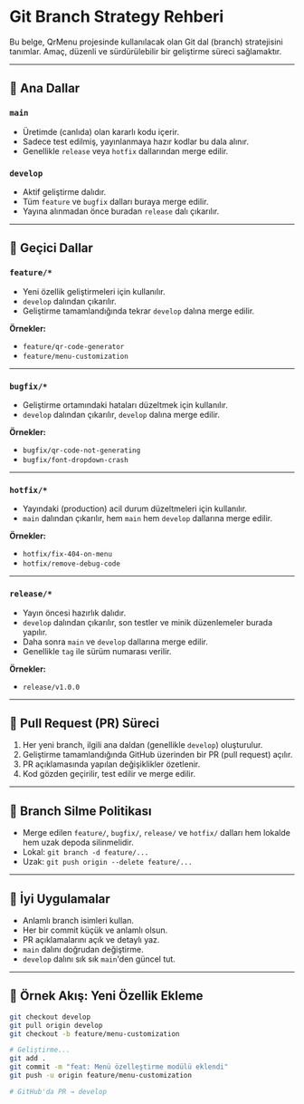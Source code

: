 # Git Branch Strategy Rehberi

Bu belge, QrMenu projesinde kullanılacak olan Git dal (branch) stratejisini tanımlar. Amaç, düzenli ve sürdürülebilir bir geliştirme süreci sağlamaktır.

---

## 🔱 Ana Dallar

### `main`
- Üretimde (canlıda) olan kararlı kodu içerir.
- Sadece test edilmiş, yayınlanmaya hazır kodlar bu dala alınır.
- Genellikle `release` veya `hotfix` dallarından merge edilir.

### `develop`
- Aktif geliştirme dalıdır.
- Tüm `feature` ve `bugfix` dalları buraya merge edilir.
- Yayına alınmadan önce buradan `release` dalı çıkarılır.

---

## 🌿 Geçici Dallar

### `feature/*`
- Yeni özellik geliştirmeleri için kullanılır.
- `develop` dalından çıkarılır.
- Geliştirme tamamlandığında tekrar `develop` dalına merge edilir.

**Örnekler:**
- `feature/qr-code-generator`
- `feature/menu-customization`

---

### `bugfix/*`
- Geliştirme ortamındaki hataları düzeltmek için kullanılır.
- `develop` dalından çıkarılır, `develop` dalına merge edilir.

**Örnekler:**
- `bugfix/qr-code-not-generating`
- `bugfix/font-dropdown-crash`

---

### `hotfix/*`
- Yayındaki (production) acil durum düzeltmeleri için kullanılır.
- `main` dalından çıkarılır, hem `main` hem `develop` dallarına merge edilir.

**Örnekler:**
- `hotfix/fix-404-on-menu`
- `hotfix/remove-debug-code`

---

### `release/*`
- Yayın öncesi hazırlık dalıdır.
- `develop` dalından çıkarılır, son testler ve minik düzenlemeler burada yapılır.
- Daha sonra `main` ve `develop` dallarına merge edilir.
- Genellikle `tag` ile sürüm numarası verilir.

**Örnekler:**
- `release/v1.0.0`

---

## 🔄 Pull Request (PR) Süreci

1. Her yeni branch, ilgili ana daldan (genellikle `develop`) oluşturulur.
2. Geliştirme tamamlandığında GitHub üzerinden bir PR (pull request) açılır.
3. PR açıklamasında yapılan değişiklikler özetlenir.
4. Kod gözden geçirilir, test edilir ve merge edilir.

---

## 🧹 Branch Silme Politikası

- Merge edilen `feature/`, `bugfix/`, `release/` ve `hotfix/` dalları hem lokalde hem uzak depoda silinmelidir.
- Lokal: `git branch -d feature/...`
- Uzak: `git push origin --delete feature/...`

---

## 🧠 İyi Uygulamalar

- Anlamlı branch isimleri kullan.
- Her bir commit küçük ve anlamlı olsun.
- PR açıklamalarını açık ve detaylı yaz.
- `main` dalını doğrudan değiştirme.
- `develop` dalını sık sık `main`'den güncel tut.

---

## 🧪 Örnek Akış: Yeni Özellik Ekleme

```bash
git checkout develop
git pull origin develop
git checkout -b feature/menu-customization

# Geliştirme...
git add .
git commit -m "feat: Menü özelleştirme modülü eklendi"
git push -u origin feature/menu-customization

# GitHub'da PR → develop
